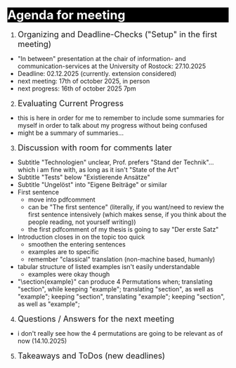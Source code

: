 ### <div style="font-size: 1.7em; color: white; background-color: black">Agenda for meeting</div>
1) <div style="font-size: 1.3em">Organizing and Deadline-Checks ("Setup" in the first meeting)
- "In between" presentation at the chair of information- and communication-services at the University of Rostock: 27.10.2025
- Deadline: 02.12.2025 (currently. extension considered)
- next meeting: 17th of october 2025, in person
- next progress: 16th of october 2025 7pm
2) <div style="font-size: 1.3em">Evaluating Current Progress 
- this is here in order for me to remember to include some summaries for myself in order to talk about my progress without being confused
- might be a summary of summaries...
3) <div style="font-size: 1.3em">Discussion with room for comments later
- Subtitle "Technologien" unclear, Prof. prefers "Stand der Technik"... which i am fine with, as long as it isn't "State of the Art"
- Subtitle "Tests" below "Existierende Ansätze"
- Subtitle "Ungelöst" into "Eigene Beiträge" or similar
- First sentence
    - move into pdfcomment
    - can be "The first sentence" (literally, if you want/need to review the first sentence intensively (which makes sense, if you think about the people reading, not yourself writing))
    - the first pdfcomment of my thesis is going to say "Der erste Satz"
- Introduction closes in on the topic too quick
    - smoothen the entering sentences
    - examples are to specific
    - remember "classical" translation (non-machine based, humanly)
- tabular structure of listed examples isn't easily understandable
    - examples were okay though
- "\section{example}" can produce 4 Permutations when; translating "section", while keeping "example"; translating "section", as well as "example"; keeping "section", translating "example"; keeping "section", as well as "example";
4) <div style="font-size: 1.3em">Questions / Answers for the next meeting
- i don't really see how the 4 permutations are going to be relevant as of now (14.10.2025)
5) <div style="font-size: 1.3em">Takeaways and ToDos (new deadlines)
